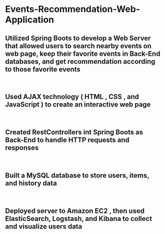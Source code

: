 # Events-Recommendation-Web-Application

## Utilized Spring Boots to develop a Web Server that allowed users to search nearby events on web page, keep their favorite events in Back-End databases, and get recommendation according to those favorite events

<br>

## Used AJAX technology ( HTML , CSS , and JavaScript ) to create an interactive web page

<br>

## Created RestControllers int Spring Boots as Back-End to handle HTTP requests and responses

<br>

## Built a MySQL database to store users, items, and history data

<br>

## Deployed server to Amazon EC2 , then used ElasticSearch, Logstash, and Kibana to collect and visualize users data
